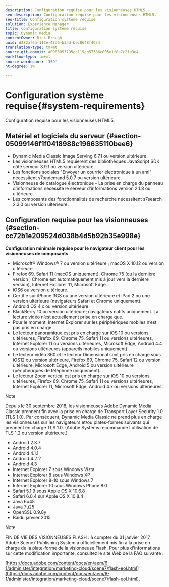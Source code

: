 ```yaml
---
description: Configuration requise pour les visionneuses HTML5.
seo-description: Configuration requise pour les visionneuses HTML5.
seo-title: Configuration système requise
solution: Experience Manager
title: Configuration système requise
topic: Dynamic media
contentOwner: Rick Brough
uuid: d282af6a-112e-48d6-b3ad-bec0648f4654
translation-type: tm+mt
source-git-commit: a0983053795cc119eb57386c005e1f8a7c2fa3e4
workflow-type: tm+mt
source-wordcount: '359'
ht-degree: 1%

---
```



# Configuration système requise{#system-requirements}

Configuration requise pour les visionneuses HTML5.

<!-- Updated June 1, 2020 from https://wiki.corp.adobe.com/pages/viewpage.action?spaceKey=scene7qa&title=s7Viewers%2C+S7SDK%2C+S7OnDemand+Release+Notes - Contact is Sasha -->

## Matériel et logiciels du serveur {#section-05099146f1f0418988c196635110bee6}

* Dynamic Media Classic Image Serving 6.7.1 ou version ultérieure.
* Les visionneuses HTML5 requièrent des bibliothèques JavaScript SDK côté serveur 3.9.1 ou version ultérieure.
* Les fonctions sociales &quot;Envoyer un courrier électronique à un ami&quot; nécessitent s7ondemand 5.0.7 ou version ultérieure.
* Visionneuse de catalogue électronique - La prise en charge du panneau d’informations nécessite le serveur d’informations version 2.1.8 ou ultérieure.
* Les composants des fonctionnalités de recherche nécessitent s7search 2.3.0 ou version ultérieure.

## Configuration requise pour les visionneuses {#section-cc72b1e209524d038b4d5b92b35e998e}

**Configuration minimale requise pour le navigateur client pour les visionneuses de composants**

* Microsoft® Windows® 7 ou version ultérieure ; macOS X 10.12 ou version ultérieure.
* Firefox 69, Safari 11 (macOS uniquement), Chrome 75 (ou la dernière version ; Chrome est automatiquement mis à jour vers la dernière version), Internet Explorer 11, Microsoft Edge.
* iOS6 ou version ultérieure.
* Certifié sur iPhone 3GS ou une version ultérieure et iPad 2 ou une version ultérieure (navigateurs Safari et Chrome uniquement).
* Android OS 4.x ou version ultérieure.
* BlackBerry 10 ou version ultérieure; navigateurs natifs uniquement. La lecture vidéo n’est actuellement prise en charge que.
* Pour le moment, Internet Explorer sur les périphériques mobiles n’est pas pris en charge.
* Le lecteur panoramique est pris en charge sur iOS 10 ou versions ultérieures, Firefox 69, Chrome 75, Safari 11 ou versions ultérieures, Internet Explorer 11 ou versions ultérieures, Microsoft Edge, Android 4.4 ou versions ultérieures (appareils mobiles uniquement).
* Le lecteur vidéo 360 et le lecteur Dimensional sont pris en charge sous iOS12 ou version ultérieure, Firefox 69, Chrome 75, Safari 12 ou version ultérieure, Microsoft Edge, Android 5 ou version ultérieure (périphériques de téléphone uniquement).
* Le lecteur Zoom vertical est pris en charge sur iOS 10 ou versions ultérieures, Firefox 69, Chrome 75, Safari 11 ou versions ultérieures, Internet Explorer 11, Microsoft Edge, Android 4.x ou versions ultérieures.

<!--<a id="section_1486A48CD38F42E3956E022A48207727"></a>-->

>[!NOTE]
>
>Depuis le 30 septembre 2018, les visionneuses Adobe Dynamic Media Classic prennent fin avec la prise en charge de Transport Layer Security 1.0 (TLS 1.0). Par conséquent, Dynamic Media Classic ne prend plus en charge les visionneuses sur les navigateurs et/ou plates-formes suivants qui prennent en charge TLS 1.0. (Adobe Systems recommande l&#39;utilisation de TLS 1.2 ou version ultérieure.)

* Android 2.3.7
* Android 4.0.4
* Android 4.1.1
* Android 4.2.2
* Android 4.3
* Internet Explorer 7 sous Windows Vista
* Internet Explorer 8 sous Windows XP
* Internet Explorer 8-10 sous Windows 7
* Internet Explorer 10 sous Windows Phone 8.0
* Safari 5.1.9 sous Apple OS X 10.6.8
* Safari 6.0.4 sur Apple OS X 10.8.4
* Java 6u45
* Java 7u25
* OpenSSL 0.9.8y
* Baidu janvier 2015

<!--<a id="section_CF857D27B09D4B09999D79DA2628DDEE"></a>-->

>[!NOTE]
>
>FIN DE VIE DES VISIONNEUSES FLASH : à compter du 31 janvier 2017, Adobe Scene7 Publishing System a officiellement mis fin à la prise en charge de la plate-forme de la visionneuse Flash. Pour plus d&#39;informations sur cette modification importante, consultez le site Web de la FAQ suivante :

[https://docs.adobe.com/content/docs/en/aem/6-1/administer/integration/marketing-cloud/scene7/flash-eol.html](https://docs.adobe.com/content/docs/en/aem/6-1/administer/integration/marketing-cloud/scene7/flash-eol.html).

